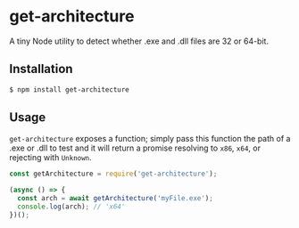 # get-architecture

A tiny Node utility to detect whether .exe and .dll files are 32 or 64-bit.

## Installation

```bash
$ npm install get-architecture
```

## Usage

`get-architecture` exposes a function; simply pass this function the path of a .exe or .dll to test and it will return a promise resolving to `x86`, `x64`, or rejecting with `Unknown`.

```js
const getArchitecture = require('get-architecture');

(async () => {
  const arch = await getArchitecture('myFile.exe');
  console.log(arch); // 'x64'
})();
```
